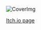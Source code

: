![CoverImg](https://raw.github.com/Rhino-o7/Bridge-Builder/main/Cover.png)

[Itch.io page](https://pizza-r42.itch.io/bridge-builder)


